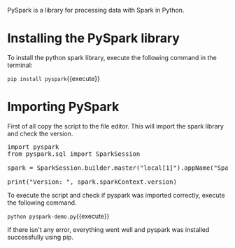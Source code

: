 PySpark is a library for processing data with Spark in Python.

# Installing the PySpark library

To install the python spark library, execute the following command in the terminal:

`pip install pyspark`{{execute}}

# Importing PySpark

First of all copy the script to the file editor. This will import the spark library and check the version.

<pre class="file" data-filename="pyspark-demo.py" data-target="replace">
import pyspark
from pyspark.sql import SparkSession

spark = SparkSession.builder.master("local[1]").appName("SparkByExamples.com").getOrCreate()

print("Version: ", spark.sparkContext.version)
</pre>

To execute the script and check if pyspark was imported correctly, execute the following command.

`python pyspark-demo.py`{{execute}}

If there isn't any error, everything went well and pyspark was installed successfully using pip.
